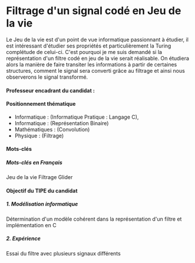 # Filtrage d'un signal codé en Jeu de la vie
Le Jeu de la vie est d'un point de vue informatique passionnant à étudier, il est intéressant d'étudier ses propriétés et particulièrement la Turing complétude de celui-ci. C'est pourquoi je me suis demandé si la représentation d'un filtre codé en jeu de la vie serait réalisable. 
On étudiera alors la manière de faire transiter les informations à partir de certaines structures, comment le signal sera converti grâce au filtrage et ainsi nous observerons le signal transformé. 

#### Professeur encadrant du candidat :

#### Positionnement thématique
- Informatique : (Informatique Pratique : Langage C), 
- Informatique : (Représentation Binaire)
- Mathématiques : (Convolution)
- Physique : (Filtrage)


#### Mots-clés
##### Mots-clés en Français
Jeu de la vie
Filtrage
Glider


#### Objectif du TIPE du candidat
##### 1. Modélisation informatique
Détermination d'un modèle cohérent dans la représentation d'un filtre et implémentation en C

##### 2. Expérience
Essai du filtre avec plusieurs signaux différents


